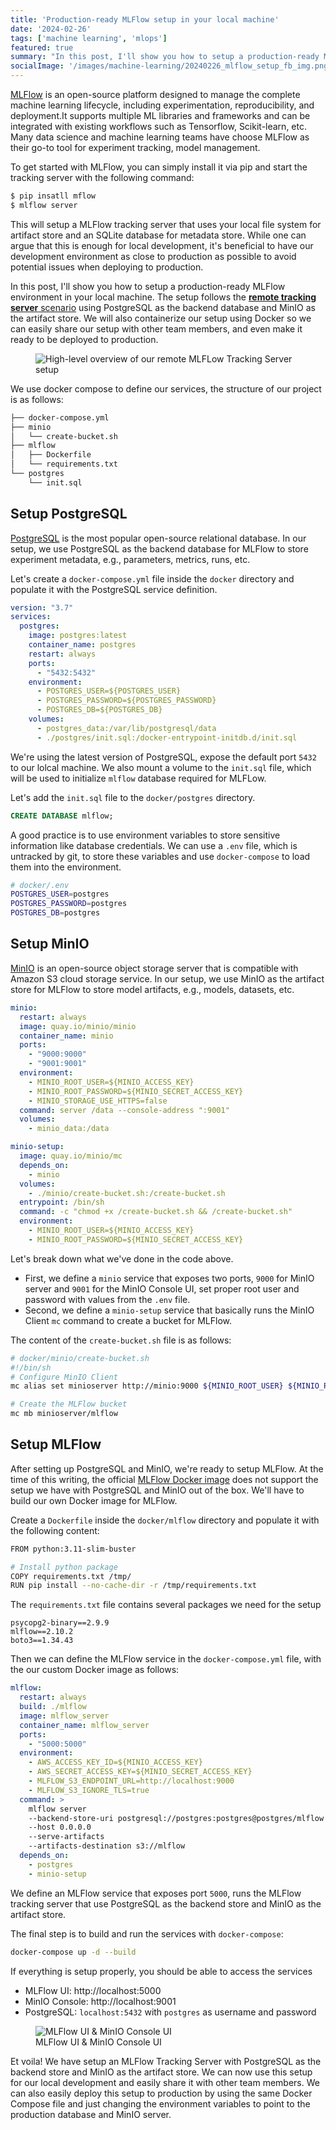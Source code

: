 ```yaml
---
title: 'Production-ready MLFlow setup in your local machine'
date: '2024-02-26'
tags: ['machine learning', 'mlops']
featured: true
summary: "In this post, I'll show you how to setup a production-ready MLFlow environment in your local machine. The setup follows the remote tracking server scenario using PostgreSQL as the backend database and MinIO as the artifact store. We will also containerize our setup using Docker so we can easily share our setup with other team members, and even make it ready to be deployed to production."
socialImage: '/images/machine-learning/20240226_mlflow_setup_fb_img.png'
---
```


[MLFlow](https://mlflow.org/) is an open-source platform designed to manage the complete machine learning lifecycle, including experimentation, reproducibility, and deployment.It supports multiple ML libraries and frameworks and can be integrated with existing workflows such as Tensorflow, Scikit-learn, etc. Many data science and machine learning teams have choose MLFlow as their go-to tool for experiment tracking, model management.

To get started with MLFlow, you can simply install it via pip and start the tracking server with the following command:

```bash
$ pip insatll mflow
$ mlflow server
```

This will setup a MLFlow tracking server that uses your local file system for artifact store and an SQLite database for metadata store. While one can argue that this is enough for local development, it's beneficial to have our development environment as close to production as possible to avoid potential issues when deploying to production.

In this post, I'll show you how to setup a production-ready MLFlow environment in your local machine. The setup follows the [**remote tracking server** scenario](https://mlflow.org/docs/latest/tracking/tutorials/remote-server.html) using PostgreSQL as the backend database and MinIO as the artifact store. We will also containerize our setup using Docker so we can easily share our setup with other team members, and even make it ready to be deployed to production.

<figure class="figure mx-auto w-full p-2 flex flex-col items-center">
  <img src="/images/machine-learning/20240226_mlflow_setup_hero_figure.png" alt="High-level overview of our remote MLFLow Tracking Server setup">
</figure>

We use docker compose to define our services, the structure of our project is as follows:

```bash
├── docker-compose.yml
├── minio
│   └── create-bucket.sh
├── mlflow
│   ├── Dockerfile
│   └── requirements.txt
└── postgres
    └── init.sql
```

## Setup PostgreSQL
[PostgreSQL](https://www.postgresql.org/) is the most popular open-source relational database. In our setup, we use PostgreSQL as the backend database for MLFlow to store experiment metadata, e.g., parameters, metrics, runs, etc.

Let's create a `docker-compose.yml` file inside the `docker` directory and populate it with the PostgreSQL service definition.

```yaml
version: "3.7"
services:
  postgres:
    image: postgres:latest
    container_name: postgres
    restart: always
    ports:
      - "5432:5432"
    environment:
      - POSTGRES_USER=${POSTGRES_USER}
      - POSTGRES_PASSWORD=${POSTGRES_PASSWORD}
      - POSTGRES_DB=${POSTGRES_DB}
    volumes:
      - postgres_data:/var/lib/postgresql/data
      - ./postgres/init.sql:/docker-entrypoint-initdb.d/init.sql
```

We're using the latest version of PostgreSQL, expose the default port `5432` to our lolcal machine. We also mount a volume to the `init.sql` file, which will be used to initialize `mlflow` database required for MLFLow.

Let's add the `init.sql` file to the `docker/postgres` directory.

```sql
CREATE DATABASE mlflow;
```

A good practice is to use environment variables to store sensitive information like database credentials. We can use a `.env` file, which is untracked by git, to store these variables and use `docker-compose` to load them into the environment.

```bash
# docker/.env
POSTGRES_USER=postgres
POSTGRES_PASSWORD=postgres
POSTGRES_DB=postgres
```

## Setup MinIO
[MinIO](https://min.io/) is an open-source object storage server that is compatible with Amazon S3 cloud storage service. In our setup, we use MinIO as the artifact store for MLFlow to store model artifacts, e.g., models, datasets, etc.

```yaml
minio:
  restart: always
  image: quay.io/minio/minio
  container_name: minio
  ports:
    - "9000:9000"
    - "9001:9001"
  environment:
    - MINIO_ROOT_USER=${MINIO_ACCESS_KEY}
    - MINIO_ROOT_PASSWORD=${MINIO_SECRET_ACCESS_KEY}
    - MINIO_STORAGE_USE_HTTPS=false
  command: server /data --console-address ":9001"
  volumes:
    - minio_data:/data

minio-setup:
  image: quay.io/minio/mc
  depends_on:
    - minio
  volumes:
    - ./minio/create-bucket.sh:/create-bucket.sh
  entrypoint: /bin/sh
  command: -c "chmod +x /create-bucket.sh && /create-bucket.sh"
  environment:
    - MINIO_ROOT_USER=${MINIO_ACCESS_KEY}
    - MINIO_ROOT_PASSWORD=${MINIO_SECRET_ACCESS_KEY}
```


Let's break down what we've done in the code above.
* First, we define a `minio` service that exposes two ports, `9000` for MinIO server and `9001` for the MinIO Console UI, set proper root user and password with values from the `.env` file.
* Second, we define a `minio-setup` service that basically runs the MinIO Client `mc` command to create a bucket for MLFlow.

The content of the `create-bucket.sh` file is as follows:

```bash
# docker/minio/create-bucket.sh
#!/bin/sh
# Configure MinIO Client
mc alias set minioserver http://minio:9000 ${MINIO_ROOT_USER} ${MINIO_ROOT_PASSWORD}

# Create the MLFlow bucket
mc mb minioserver/mlflow
```

## Setup MLFlow
After setting up PostgreSQL and MinIO, we're ready to setup MLFlow. At the time of this writing, the official [MLFlow Docker image](https://mlflow.org/docs/latest/docker.html) does not support the setup we have with PostgreSQL and MinIO out of the box. We'll have to build our own Docker image for MLFlow.

Create a `Dockerfile` inside the `docker/mlflow` directory and populate it with the following content:

```bash
FROM python:3.11-slim-buster

# Install python package
COPY requirements.txt /tmp/
RUN pip install --no-cache-dir -r /tmp/requirements.txt
```

The `requirements.txt` file contains several packages we need for the setup
```
psycopg2-binary==2.9.9
mlflow==2.10.2
boto3==1.34.43
```

Then we can define the MLFlow service in the `docker-compose.yml` file, with the our custom Docker image as follows:

```yaml
mlflow:
  restart: always
  build: ./mlflow
  image: mlflow_server
  container_name: mlflow_server
  ports:
    - "5000:5000"
  environment:
    - AWS_ACCESS_KEY_ID=${MINIO_ACCESS_KEY}
    - AWS_SECRET_ACCESS_KEY=${MINIO_SECRET_ACCESS_KEY}
    - MLFLOW_S3_ENDPOINT_URL=http://localhost:9000
    - MLFLOW_S3_IGNORE_TLS=true
  command: >
    mlflow server
    --backend-store-uri postgresql://postgres:postgres@postgres/mlflow
    --host 0.0.0.0
    --serve-artifacts
    --artifacts-destination s3://mlflow
  depends_on:
    - postgres
    - minio-setup
```

We define an MLFlow service that exposes port `5000`, runs the MLFlow tracking server that use PostgreSQL as the backend store and MinIO as the artifact store.

The final step is to build and run the services with `docker-compose`:

```bash
docker-compose up -d --build
```

If everything is setup properly, you should be able to access the services
* MLFlow UI: http://localhost:5000
* MinIO Console: http://localhost:9001
* PostgreSQL: `localhost:5432` with `postgres` as username and password

<figure class="figure mx-auto w-full p-2 flex flex-col items-center">
  <img src="/images/machine-learning/20240226_mlflow_minio_screenshots.png" alt="MLFlow UI & MinIO Console UI">
  <figcaption class="text-sm font-sans text-gray-600 mt-4">MLFlow UI & MinIO Console UI</figcaption>
</figure>


Et voila! We have setup an MLFlow Tracking Server with PostgreSQL as the backend store and MinIO as the artifact store. We can now use this setup for our local development and easily share it with other team members. We can also easily deploy this setup to production by using the same Docker Compose file and just changing the environment variables to point to the production database and MinIO server.
